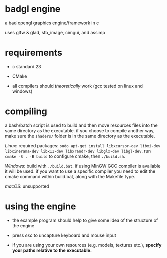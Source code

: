 # badgl engine

a ~~bad~~ opengl graphics engine/framework in c

uses glfw & glad, stb_image, cimgui, and assimp

# requirements

- c standard 23

- CMake

- all compilers should *theoretically* work (gcc tested on linux and windows) 

# compiling

a bash/batch script is used to build and then move resources files into the same directory as the executable. if you choose to compile another way, make sure the `shaders/` folder is in the same directory as the executable.

*Linux*: required packages: `sudo apt-get install libxcursor-dev libxi-dev libxinerama-dev libx11-dev libxrandr-dev libglx-dev libgl-dev`. run `cmake -S . -B build` to configure cmake, then `./build.sh`.

*Windows*: build with `./build.bat`. if using MinGW GCC compiler is available it will be used. if you want to use a specific compiler you need to edit the cmake command within build.bat, along with the Makefile type.

*macOS*: unsupported

# using the engine

- the example program should help to give some idea of the structure of the engine

- press *esc* to uncapture keyboard and mouse input

- if you are using your own resources (e.g. models, textures etc.), **specify your paths relative to the executable.**
